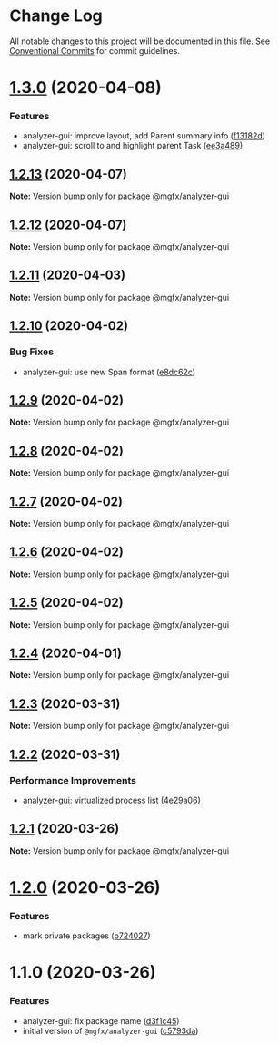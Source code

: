 # Change Log

All notable changes to this project will be documented in this file.
See [Conventional Commits](https://conventionalcommits.org) for commit guidelines.

# [1.3.0](https://github.com/ai-labs-team/mgFx/compare/@mgfx/analyzer-gui@1.2.13...@mgfx/analyzer-gui@1.3.0) (2020-04-08)


### Features

* analyzer-gui: improve layout, add Parent summary info ([f13182d](https://github.com/ai-labs-team/mgFx/commit/f13182d))
* analyzer-gui: scroll to and highlight parent Task ([ee3a489](https://github.com/ai-labs-team/mgFx/commit/ee3a489))





## [1.2.13](https://github.com/ai-labs-team/mgFx/compare/@mgfx/analyzer-gui@1.2.12...@mgfx/analyzer-gui@1.2.13) (2020-04-07)

**Note:** Version bump only for package @mgfx/analyzer-gui





## [1.2.12](https://github.com/ai-labs-team/mgFx/compare/@mgfx/analyzer-gui@1.2.11...@mgfx/analyzer-gui@1.2.12) (2020-04-07)

**Note:** Version bump only for package @mgfx/analyzer-gui





## [1.2.11](https://github.com/ai-labs-team/mgFx/compare/@mgfx/analyzer-gui@1.2.10...@mgfx/analyzer-gui@1.2.11) (2020-04-03)

**Note:** Version bump only for package @mgfx/analyzer-gui





## [1.2.10](https://github.com/ai-labs-team/mgFx/compare/@mgfx/analyzer-gui@1.2.9...@mgfx/analyzer-gui@1.2.10) (2020-04-02)


### Bug Fixes

* analyzer-gui: use new Span format ([e8dc62c](https://github.com/ai-labs-team/mgFx/commit/e8dc62c))





## [1.2.9](https://github.com/ai-labs-team/mgFx/compare/@mgfx/analyzer-gui@1.2.8...@mgfx/analyzer-gui@1.2.9) (2020-04-02)

**Note:** Version bump only for package @mgfx/analyzer-gui





## [1.2.8](https://github.com/ai-labs-team/mgFx/compare/@mgfx/analyzer-gui@1.2.7...@mgfx/analyzer-gui@1.2.8) (2020-04-02)

**Note:** Version bump only for package @mgfx/analyzer-gui





## [1.2.7](https://github.com/ai-labs-team/mgFx/compare/@mgfx/analyzer-gui@1.2.6...@mgfx/analyzer-gui@1.2.7) (2020-04-02)

**Note:** Version bump only for package @mgfx/analyzer-gui





## [1.2.6](https://github.com/ai-labs-team/mgFx/compare/@mgfx/analyzer-gui@1.2.5...@mgfx/analyzer-gui@1.2.6) (2020-04-02)

**Note:** Version bump only for package @mgfx/analyzer-gui





## [1.2.5](https://github.com/ai-labs-team/mgFx/compare/@mgfx/analyzer-gui@1.2.4...@mgfx/analyzer-gui@1.2.5) (2020-04-02)

**Note:** Version bump only for package @mgfx/analyzer-gui





## [1.2.4](https://github.com/ai-labs-team/mgFx/compare/@mgfx/analyzer-gui@1.2.3...@mgfx/analyzer-gui@1.2.4) (2020-04-01)

**Note:** Version bump only for package @mgfx/analyzer-gui





## [1.2.3](https://github.com/ai-labs-team/mgFx/compare/@mgfx/analyzer-gui@1.2.2...@mgfx/analyzer-gui@1.2.3) (2020-03-31)

**Note:** Version bump only for package @mgfx/analyzer-gui





## [1.2.2](https://github.com/ai-labs-team/mgFx/compare/@mgfx/analyzer-gui@1.2.1...@mgfx/analyzer-gui@1.2.2) (2020-03-31)


### Performance Improvements

* analyzer-gui: virtualized process list ([4e29a06](https://github.com/ai-labs-team/mgFx/commit/4e29a06))





## [1.2.1](https://github.com/ai-labs-team/mgFx/compare/@mgfx/analyzer-gui@1.2.0...@mgfx/analyzer-gui@1.2.1) (2020-03-26)

**Note:** Version bump only for package @mgfx/analyzer-gui





# [1.2.0](https://github.com/ai-labs-team/mgFx/compare/@mgfx/analyzer-gui@1.1.0...@mgfx/analyzer-gui@1.2.0) (2020-03-26)


### Features

* mark private packages ([b724027](https://github.com/ai-labs-team/mgFx/commit/b724027))





# 1.1.0 (2020-03-26)


### Features

* analyzer-gui: fix package name ([d3f1c45](https://github.com/ai-labs-team/mgFx/commit/d3f1c45))
* initial version of `@mgfx/analyzer-gui` ([c5793da](https://github.com/ai-labs-team/mgFx/commit/c5793da))
